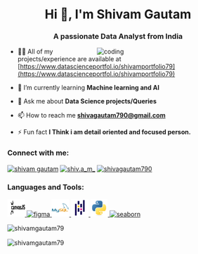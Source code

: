 <h1 align="center">Hi 👋, I'm Shivam Gautam</h1>
<h3 align="center">A passionate Data Analyst from India</h3>

<img align="right" alt="coding" width="300" src = "![image](https://github.com/Shivamgautam79/Shivamgautam79/assets/149200088/9884577c-f6ce-45a9-bf4e-e6b57d29b6a0)">


- 👨‍💻 All of my projects/experience are available at [https://www.datascienceportfol.io/shivamportfolio79](https://www.datascienceportfol.io/shivamportfolio79)

- 🌱 I’m currently learning **Machine learning and AI**

- 💬 Ask me about **Data Science projects/Queries**

- 📫 How to reach me **shivagautam790@gmail.com**

- ⚡ Fun fact **I Think i am detail oriented and focused person.**

<h3 align="left">Connect with me:</h3>
<p align="left">
<a href="https://linkedin.com/in/shivam gautam" target="blank"><img align="center" src="https://raw.githubusercontent.com/rahuldkjain/github-profile-readme-generator/master/src/images/icons/Social/linked-in-alt.svg" alt="shivam gautam" height="30" width="40" /></a>
<a href="https://instagram.com/shiv.a_m_" target="blank"><img align="center" src="https://raw.githubusercontent.com/rahuldkjain/github-profile-readme-generator/master/src/images/icons/Social/instagram.svg" alt="shiv.a_m_" height="30" width="40" /></a>
<a href="https://www.hackerrank.com/shivagautam790" target="blank"><img align="center" src="https://raw.githubusercontent.com/rahuldkjain/github-profile-readme-generator/master/src/images/icons/Social/hackerrank.svg" alt="shivagautam790" height="30" width="40" /></a>
</p>

<h3 align="left">Languages and Tools:</h3>
<p align="left"> <a href="https://canvasjs.com" target="_blank" rel="noreferrer"> <img src="https://raw.githubusercontent.com/Hardik0307/Hardik0307/master/assets/canvasjs-charts.svg" alt="canvasjs" width="40" height="40"/> </a> <a href="https://www.figma.com/" target="_blank" rel="noreferrer"> <img src="https://www.vectorlogo.zone/logos/figma/figma-icon.svg" alt="figma" width="40" height="40"/> </a> <a href="https://www.mysql.com/" target="_blank" rel="noreferrer"> <img src="https://raw.githubusercontent.com/devicons/devicon/master/icons/mysql/mysql-original-wordmark.svg" alt="mysql" width="40" height="40"/> </a> <a href="https://pandas.pydata.org/" target="_blank" rel="noreferrer"> <img src="https://raw.githubusercontent.com/devicons/devicon/2ae2a900d2f041da66e950e4d48052658d850630/icons/pandas/pandas-original.svg" alt="pandas" width="40" height="40"/> </a> <a href="https://www.python.org" target="_blank" rel="noreferrer"> <img src="https://raw.githubusercontent.com/devicons/devicon/master/icons/python/python-original.svg" alt="python" width="40" height="40"/> </a> <a href="https://seaborn.pydata.org/" target="_blank" rel="noreferrer"> <img src="https://seaborn.pydata.org/_images/logo-mark-lightbg.svg" alt="seaborn" width="40" height="40"/> </a> </p>

<p><img align="center" src="https://github-readme-stats.vercel.app/api/top-langs?username=shivamgautam79&show_icons=true&locale=en&layout=compact" alt="shivamgautam79" /></p>

<p><img align="center" src="https://github-readme-streak-stats.herokuapp.com/?user=shivamgautam79&" alt="shivamgautam79" /></p>
